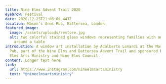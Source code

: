 ```yaml
---
title: Nine Elms Advent Trail 2020
eyebrow: Festival
date: 2020-12-25T21:06:09.441Z
location: Mason’s Arms Pub, Battersea, London
featured_image:
  image: /assets/uploads/restore.jpg
  alt: two colorful stained glass windows representing families with animals
    around a table
introduction: A window art installation by Adalberto Lonardi at the Mason’s Arms
  Pub, part of the Nine Elms and Battersea Advent Trail and sponsored by Nine
  Elms Arts Ministry and Nine Elms Council.
content: Longer text here
link:
  url: https://www.instagram.com/nineelmsartsministry
  text: "@nineelmsartsministry"
---
```

